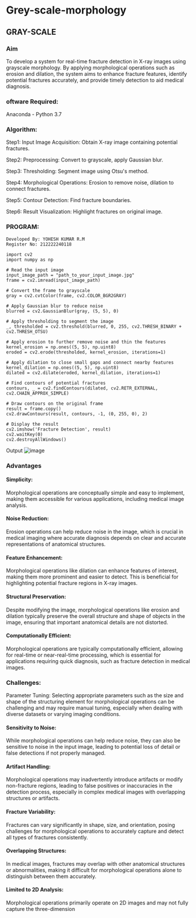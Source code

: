 # Grey-scale-morphology
## GRAY-SCALE
### Aim
To develop a system for real-time fracture detection in X-ray images using grayscale morphology. By applying morphological operations such as erosion and dilation, the system aims to enhance fracture features, identify potential fractures accurately, and provide timely detection to aid medical diagnosis.

### oftware Required:
Anaconda - Python 3.7

### Algorithm:
Step1:
Input Image Acquisition: Obtain X-ray image containing potential fractures.

Step2:
Preprocessing: Convert to grayscale, apply Gaussian blur.

Step3:
Thresholding: Segment image using Otsu's method.

Step4:
Morphological Operations: Erosion to remove noise, dilation to connect fractures.

Step5:
Contour Detection: Find fracture boundaries.

Step6:
Result Visualization: Highlight fractures on original image.

### PROGRAM:
```
Developed By: YOHESH KUMAR R.M
Register No: 212222240118
```
```
import cv2
import numpy as np

# Read the input image
input_image_path = "path_to_your_input_image.jpg"
frame = cv2.imread(input_image_path)

# Convert the frame to grayscale
gray = cv2.cvtColor(frame, cv2.COLOR_BGR2GRAY)

# Apply Gaussian blur to reduce noise
blurred = cv2.GaussianBlur(gray, (5, 5), 0)

# Apply thresholding to segment the image
_, thresholded = cv2.threshold(blurred, 0, 255, cv2.THRESH_BINARY + cv2.THRESH_OTSU)

# Apply erosion to further remove noise and thin the features
kernel_erosion = np.ones((5, 5), np.uint8)
eroded = cv2.erode(thresholded, kernel_erosion, iterations=1)

# Apply dilation to close small gaps and connect nearby features
kernel_dilation = np.ones((5, 5), np.uint8)
dilated = cv2.dilate(eroded, kernel_dilation, iterations=1)

# Find contours of potential fractures
contours, _ = cv2.findContours(dilated, cv2.RETR_EXTERNAL, cv2.CHAIN_APPROX_SIMPLE)

# Draw contours on the original frame
result = frame.copy()
cv2.drawContours(result, contours, -1, (0, 255, 0), 2)

# Display the result
cv2.imshow('Fracture Detection', result)
cv2.waitKey(0)
cv2.destroyAllWindows()
```
Output
![image](https://github.com/yoheshkumar/Grey-scale-morphology/assets/119393568/388b1115-37d4-4e8e-9d28-e0d8c9427115)


### Advantages
#### Simplicity:
Morphological operations are conceptually simple and easy to implement, making them accessible for various applications, including medical image analysis.

#### Noise Reduction:
Erosion operations can help reduce noise in the image, which is crucial in medical imaging where accurate diagnosis depends on clear and accurate representations of anatomical structures.

#### Feature Enhancement:
Morphological operations like dilation can enhance features of interest, making them more prominent and easier to detect. This is beneficial for highlighting potential fracture regions in X-ray images.

#### Structural Preservation:
Despite modifying the image, morphological operations like erosion and dilation typically preserve the overall structure and shape of objects in the image, ensuring that important anatomical details are not distorted.

#### Computationally Efficient:
Morphological operations are typically computationally efficient, allowing for real-time or near-real-time processing, which is essential for applications requiring quick diagnosis, such as fracture detection in medical images.

### Challenges:
Parameter Tuning: Selecting appropriate parameters such as the size and shape of the structuring element for morphological operations can be challenging and may require manual tuning, especially when dealing with diverse datasets or varying imaging conditions.

#### Sensitivity to Noise:
While morphological operations can help reduce noise, they can also be sensitive to noise in the input image, leading to potential loss of detail or false detections if not properly managed.

#### Artifact Handling:
Morphological operations may inadvertently introduce artifacts or modify non-fracture regions, leading to false positives or inaccuracies in the detection process, especially in complex medical images with overlapping structures or artifacts.

#### Fracture Variability:
Fractures can vary significantly in shape, size, and orientation, posing challenges for morphological operations to accurately capture and detect all types of fractures consistently.

#### Overlapping Structures:
In medical images, fractures may overlap with other anatomical structures or abnormalities, making it difficult for morphological operations alone to distinguish between them accurately.

#### Limited to 2D Analysis:
Morphological operations primarily operate on 2D images and may not fully capture the three-dimension
